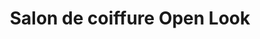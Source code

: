 ---
title: "Salon de coiffure Open Look"
url: /merignac/salon-de-coiffure-open-look/
shop: coiffeur
---